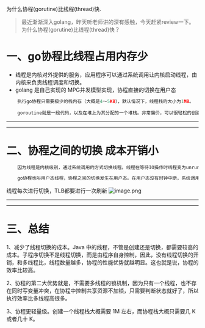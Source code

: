 为什么协程(gorutine)比线程(thread)快.


> 最近渐渐深入golang，昨天听老师讲的深有感触，今天赶紧review一下。
>为什么协程(gorutine)比线程(thread)快？

# 一、go协程比线程占用内存少

- 线程是内核对外提供的服务，应用程序可以通过系统调用让内核启动线程，由内核来负责线程调度和切换。
- golang 是自己实现的 MPG并发模型实现，协程直接的切换在用户态

```go
    执行go协程只需要极少的栈内存（大概是4～5KB），默认情况下，线程栈的大小为1MB。
  
    goroutine就是一段代码，以及在堆上为其分配的一个堆栈。非常廉价，可以很轻松的创建上万个goroutine，它并不是被操作系统所调度执行。
```

---
---



# 二、协程之间的切换 成本开销小
```go
    因为线程是内核级别，通过系统调用的方式切换线程。线程在等待IO操作时线程变为unrunnable状态会触发上下文切换， CPU需要记录线程的现场状态，然后把CPU分配给其他线程运行，在CPU访问内存时，会有一份虚拟地址到物理地址的缓存TLB，线程直接的切换会每次进行刷新该表

    go协程也叫用户态线程，协程之间的切换发生在用户态。在用户态没有时钟中断，系统调用等机制,因此效率高
```
线程每次进行切换，TLB都要进行一次刷新
![image.png](https://pic.bythedu.com/defeng_boke/image_1674017573080.png)

---
---

# 三、总结
1、减少了线程切换的成本。Java 中的线程，不管是创建还是切换，都需要较高的成本。子程序切换不是线程切换，而是由程序自身控制，因此，没有线程切换的开销，和多线程比，线程数量越多，协程的性能优势就越明显。这也就是说，协程的效率比较高。

2、协程的第二大优势就是，不需要多线程的锁机制，因为只有一个线程，也不存在同时写变量冲突，在协程中控制共享资源不加锁，只需要判断状态就好了，所以执行效率比多线程高很多。

3、协程更轻量级。创建一个线程栈大概需要 1M 左右，而协程栈大概只需要几 K 或者几十 K。